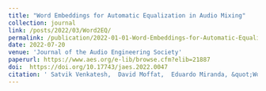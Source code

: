 ```yaml
---
title: "Word Embeddings for Automatic Equalization in Audio Mixing"
collection: journal
link: /posts/2022/03/Word2EQ/
permalink: /publication/2022-01-01-Word-Embeddings-for-Automatic-Equalization-in-Audio-Mixing
date: 2022-07-20
venue: 'Journal of the Audio Engineering Society'
paperurl: https://www.aes.org/e-lib/browse.cfm?elib=21887
doi:  https://doi.org/10.17743/jaes.2022.0047
citation: ' Satvik Venkatesh,  David Moffat,  Eduardo Miranda, &quot;Word Embeddings for Automatic Equalization in Audio Mixing.&quot; 	Journal of the Audio Engineering Society, Vol 70 no.9 pp. 753-763; September 2022'
---
```

